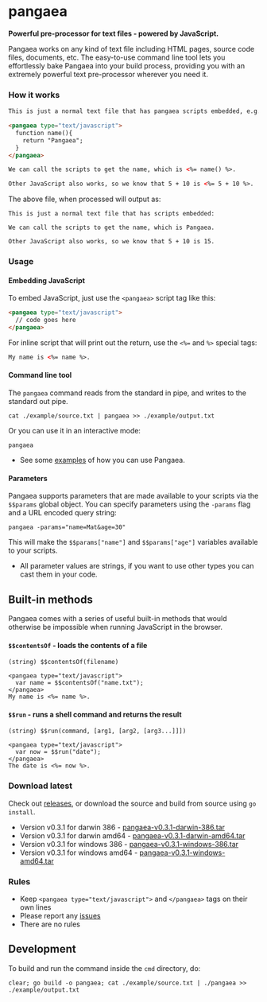 pangaea
=======

**Powerful pre-processor for text files - powered by JavaScript.**

Pangaea works on any kind of text file including HTML pages, source code files, documents, etc.  The easy-to-use command line tool lets you effortlessly bake Pangaea into your build process, providing you with an extremely powerful text pre-processor wherever you need it.

### How it works

```html
This is just a normal text file that has pangaea scripts embedded, e.g. JavaScript:

<pangaea type="text/javascript">
  function name(){
    return "Pangaea";
  }
</pangaea>

We can call the scripts to get the name, which is <%= name() %>.

Other JavaScript also works, so we know that 5 + 10 is <%= 5 + 10 %>.
```

The above file, when processed will output as:

```
This is just a normal text file that has scripts embedded:

We can call the scripts to get the name, which is Pangaea.

Other JavaScript also works, so we know that 5 + 10 is 15.
```

### Usage

#### Embedding JavaScript

To embed JavaScript, just use the `<pangaea>` script tag like this:

```html
<pangaea type="text/javascript">
  // code goes here
</pangaea>
```

For inline script that will print out the return, use the `<%=` and `%>` special tags:

```html
My name is <%= name %>.
```

#### Command line tool

The `pangaea` command reads from the standard in pipe, and writes to the standard out pipe.

```
cat ./example/source.txt | pangaea >> ./example/output.txt
```

Or you can use it in an interactive mode:

```
pangaea
```

  * See some [examples](https://github.com/stretchr/pangaea/tree/master/examples) of how you can use Pangaea.

#### Parameters

Pangaea supports parameters that are made available to your scripts via the `$$params` global object.  You can specify parameters using the `-params` flag and a URL encoded query string:

    pangaea -params="name=Mat&age=30"

This will make the `$$params["name"]` and `$$params["age"]` variables available to your scripts.

  * All parameter values are strings, if you want to use other types you can cast them in your code.

## Built-in methods

Pangaea comes with a series of useful built-in methods that would otherwise be impossible when running JavaScript in the browser.

#### `$$contentsOf` - loads the contents of a file

    (string) $$contentsOf(filename)

```
<pangaea type="text/javascript">
  var name = $$contentsOf("name.txt");
</pangaea>
My name is <%= name %>.
```

#### `$$run` - runs a shell command and returns the result

    (string) $$run(command, [arg1, [arg2, [arg3...]]])

```
<pangaea type="text/javascript">
  var now = $$run("date");
</pangaea>
The date is <%= now %>.
```

### Download latest

Check out [releases](https://github.com/stretchr/pangaea/releases), or download the source and build from source using `go install`.

  * Version v0.3.1 for darwin 386 - [pangaea-v0.3.1-darwin-386.tar](https://github.com/stretchr/pangaea/releases/download/v0.3.1/pangaea-v0.3.1-darwin-386.tar)
  * Version v0.3.1 for darwin amd64 - [pangaea-v0.3.1-darwin-amd64.tar](https://github.com/stretchr/pangaea/releases/download/v0.3.1/pangaea-v0.3.1-darwin-amd64.tar)
  * Version v0.3.1 for windows 386 - [pangaea-v0.3.1-windows-386.tar](https://github.com/stretchr/pangaea/releases/download/v0.3.1/pangaea-v0.3.1-windows-386.tar)
  * Version v0.3.1 for windows amd64 - [pangaea-v0.3.1-windows-amd64.tar](https://github.com/stretchr/pangaea/releases/download/v0.3.1/pangaea-v0.3.1-windows-amd64.tar)

### Rules

  * Keep `<pangaea type="text/javascript">` and `</pangaea>` tags on their own lines
  * Please report any [issues](https://github.com/stretchr/pangaea/issues)
  * There are no rules

## Development

To build and run the command inside the `cmd` directory, do:

```
clear; go build -o pangaea; cat ./example/source.txt | ./pangaea >> ./example/output.txt
```
